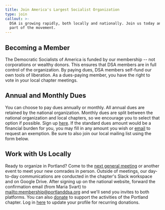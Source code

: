 ```yaml
---
title: Join America's Largest Socialist Organization
type: join
callout: >-
  DSA is growing rapidly, both locally and nationally. Join us today and be a
  part of the movement.
---
```

## Becoming a Member

The Democratic Socialists of America is funded by our membership -- not corporations or wealthy donors. This ensures that DSA members are in full control of the organization. By paying dues, DSA members self-fund our own tools of liberation. As a dues-paying member, you have the right to vote in your local chapter meetings.

## Annual and Monthly Dues

You can choose to pay dues annually or monthly. All annual dues are retained by the national organization. Monthly dues are split between the national organization and local chapters, so we encourage you to select that option if possible. Sign up [here](http://dsausa.org/join). If the standard dues amount would be a financial burden for you, you may fill in any amount you wish or [email](mailto:membership@dsausa.org) to request an exemption. Be sure to also join our local mailing list using the form below.

## Work with Us Locally

Ready to organize in Portland? Come to the [next general meeting](/calendar) or another event to meet your new comrades in person. Outside of meetings, our day-to-day communications are conducted in the chapter's Slack workspace and on Google Drive. After signing up on the national website, forward the confirmation email (from Maria Svart) to <mailto:membership@portlanddsa.org> and we'll send you invites to both platforms. You can also [donate](https://www.z2systems.com/np/clients/portlanddsa/donation.jsp) to support the activities of the Portland chapter. Log in [here](https://www.z2systems.com/np/clients/portlanddsa/login.jsp) to update your profile for recurring donations.
